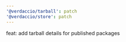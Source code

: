 ```yaml
---
'@verdaccio/tarball': patch
'@verdaccio/store': patch
---
```


feat: add tarball details for published packages
